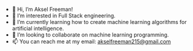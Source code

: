 - 👋 Hi, I’m Aksel Freeman!
- 👀 I’m interested in Full Stack engineering.
- 🌱 I’m currently learning how to create machine learning algorithms for artificial intelligence.
- 💞️ I’m looking to collaborate on machine learning programming.
- 📫 You can reach me at my email: akselfreeman215@gmail.com
